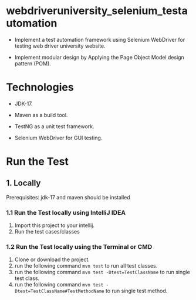 # webdriveruniversity_selenium_testautomation
* Implement a test automation framework using Selenium WebDriver for testing web driver university website.

* Implement modular design by Applying the Page Object Model design pattern (POM).

# Technologies

* JDK-17.

* Maven as a build tool.

* TestNG as a unit test framework.

* Selenium WebDriver for GUI testing.

#  Run the Test

## 1. Locally

Prerequisites: jdk-17 and maven should be installed

### 1.1 Run the Test locally using IntelliJ IDEA

1. Import this project to your intellij.
2. Run the test cases/classes

### 1.2 Run the Test locally using the Terminal or CMD

1. Clone or download the project.
2. run the following command `mvn test` to run all test classes.
3. run the following command `mvn test -Dtest=TestClassName` to run single test class.
4. run the following command `mvn test -Dtest=TestClassName#TestMethodName` to run single test method.

